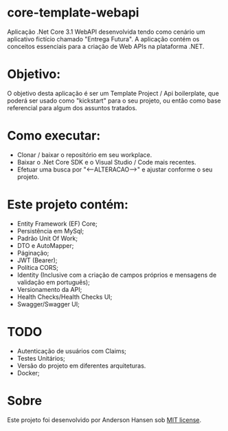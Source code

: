 # core-template-webapi
Aplicação .Net Core 3.1 WebAPI desenvolvida tendo como cenário um aplicativo fictício chamado "Entrega Futura". A aplicação contém os conceitos essenciais para a criação de Web APIs na plataforma .NET. 

# Objetivo:
O objetivo desta aplicação é ser um Template Project / Api boilerplate, que poderá ser usado como "kickstart" para o seu projeto, ou então como base referencial para algum dos assuntos tratados.

# Como executar:
- Clonar / baixar o repositório em seu workplace.
- Baixar o .Net Core SDK e o Visual Studio / Code mais recentes.
- Efetuar uma busca por "<--ALTERACAO-->" e ajustar conforme o seu projeto.

# Este projeto contém:

- Entity Framework (EF) Core; 
- Persistência em MySql;
- Padrão Unit Of Work;
- DTO e AutoMapper;
- Páginação;
- JWT (Bearer);
- Política CORS;
- Identity (Inclusive com a criação de campos próprios e mensagens de validação em português);
- Versionamento da API;
- Health Checks/Health Checks UI;
- Swagger/Swagger UI;

# TODO
- Autenticação de usuários com Claims;
- Testes Unitários;
- Versão do projeto em diferentes arquiteturas.
- Docker;

# Sobre
Este projeto foi desenvolvido por Anderson Hansen sob [MIT license](LICENSE).
